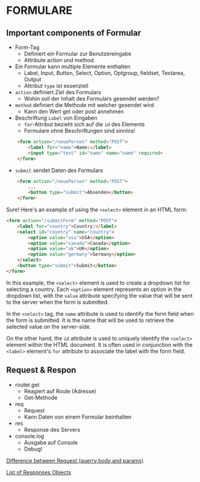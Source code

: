 # FORMULARE

## Important components of Formular
- Form-Tag
    - Definiert ein Formular zur Benutzereingabe
    - Attribute action und method
- Ein Formular kann multiple Elemente enthalten
    - Label, Input, Button, Select, Option, Optgroup, fieldset, Textarea, Output
    - Attribut `type` ist essenziell
- `action` definiert Ziel des Formulars
    - Wohin soll der Inhalt des Formulars gesendet werden?
- `method` definiert die Methode mit welcher gesendet wird 
    - Kann den Wert get oder post annehmen
- Beschriftung `Label` von Eingaben
    - `for`-Attribut bezieht sich auf die
`id` des Elements
    - Formulare ohne Beschriftungen sind sinnlos!
```html
    <form action="/neuePerson" method="POST">
        <label for="name">Name:</label>
        <input type="text" id="name" name="name" required>
    </form>
```

- `submit` sendet Daten des Formulars
```html
    <form action="/neuePerson" method="POST">
        ...
        <button type="submit">Absenden</button>
    </form>
```
Sure! Here's an example of using the `<select>` element in an HTML form:

```html
<form action="/submitForm" method="POST">
    <label for="country">Country:</label>
    <select id="country" name="country">
        <option value="usa">USA</option>
        <option value="canada">Canada</option>
        <option value="uk">UK</option>
        <option value="germany">Germany</option>
    </select>
    <button type="submit">Submit</button>
</form>
```

In this example, the `<select>` element is used to create a dropdown list for selecting a country. Each `<option>` element represents an option in the dropdown list, with the `value` attribute specifying the value that will be sent to the server when the form is submitted.

In the `<select>` tag, the `name` attribute is used to identify the form field when the form is submitted. It is the name that will be used to retrieve the selected value on the server-side.

On the other hand, the `id` attribute is used to uniquely identify the `<select>` element within the HTML document. It is often used in conjunction with the `<label>` element's `for` attribute to associate the label with the form field.

## Request & Respon
- router.get
    - Reagiert auf Route (Adresse)
    - Get-Methode
- req
    - Request
    - Kann Daten von einem Formular beinhalten 
- res
    - Response des Servers 
- console.log
    - Ausgabe auf Console 
    - Debug!

[Difference between Request (querry,body,and params)](https://dev.to/gathoni/express-req-params-req-query-and-req-body-4lpc)

[List of Responses Objects](https://www.tutorialspoint.com/nodejs/nodejs_response_object.htm)

